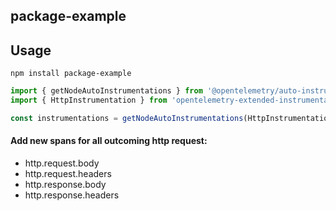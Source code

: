 ## package-example

## Usage
```
npm install package-example
```

```ts
import { getNodeAutoInstrumentations } from '@opentelemetry/auto-instrumentations-node';
import { HttpInstrumentation } from 'opentelemetry-extended-instrumentation-http'

const instrumentations = getNodeAutoInstrumentations(HttpInstrumentation.withPayloadDetails())
```

#### Add new spans for all outcoming http request:

- http.request.body
- http.request.headers
- http.response.body
- http.response.headers
